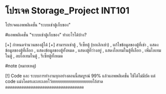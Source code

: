 # โปรเจค Storage_Project INT101

โปรเจคแอพพลิเคชั่น "ระบบเช่าตู้เก็บของ" 

#แอพพลิเคชั่น "ระบบเช่าตู้เก็บของ" ทำอะไรได้บ้าง?

[+] กำหนดจำนวนของตู้ได้
[+] สามารถเช่าตู้ , รีเซ็ทตู้ (ยกเลิกเช่า) , แก้ไขข้อมูลของตู้ที่เช่า , แสดงข้อมูลของตู้ที่เลือก , แสดงข้อมูลของตู้ทั้งหมด , แสดงตู้ที่ว่างอยู่ , แสดงไอเทมในตู้ที่เลือก , เพิ่มไอเทมในตู้ , ลบไอเทมในตู้ , รีเซ็ทตู้ทั้งหมด 

#note (หมายเหตุ)

[!] Code และ ระบบการทำงานทุกอย่างตอนนี้สมบูรณ์ 99% แล้วแอพพลิเคชั่น ใช้ได้ไม่มีบัค แต่ code แม่งโคตรเละเทะเลยโว้ยยยยยยยยยยยยยยยยยยยไอ้สาดดดดดดดดดดดดดดดดดดดดดดดดดดดดดดดดดดด
